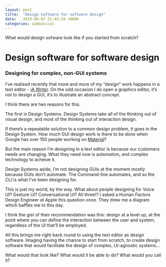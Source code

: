 ```yaml
---
layout: post
title:  "Design software for software design"
date:   2019-08-07 21:45:59 +0000
categories: sabbatical
---
```


What would design sofware look like if you started from scratch? 

# Design software for software design
### Designing for complex, non-GUI systems 

I’ve realised recently that more and more of my “design” work happens in a text editor - [iA Writer](https://ia.net/writer). On the odd occasion I do open a graphics editor, it’s not to design a GUI, it’s to illustrate an abstract concept.

I think there are two reasons for this. 

The first is Design Systems. Design Systems take all of the thinking out of visual design, and most of the thinking out of interaction design. 

If there’s a repeatable solution to a common design problem, it goes in the Design System. How much GUI design work is there to be done when Google has over 150 people working on [Material](https://material.io/)?

But the main reason I’m designing in a text editor is because our customers needs are changing. What they need now is automation, and complex technology to acheive it.

Design Systems aside, I’m not designing GUIs at the moment mostly because GUIs don’t automate. The Command-line automates, and so the CLI is what I’ve been designing for. 

This is just my world, by the way. What about people designing for Voice UI? Gesture UI? Conversational UI? All three!? I asked a Human Factors Design Engineer at Apple this question once. They drew me a diagram which baffles me to this day. 

I think the gist of their recommendation was this: design at a level up, at the point where you can define the interaction between the user and system, regardless of the UI that’ll be employed.  

All this brings me right back round to using the text editor as design software. Imaging having the chance to start from scratch, to create design software that would facilitate the design of complex, UI-agnostic systems…

What would that look like? What would it be able to do? What would you call it?